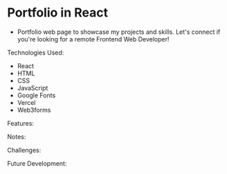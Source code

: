 # Portfolio in React

- Portfolio web page to showcase my projects and skills.  Let's connect if you're looking for a remote Frontend Web Developer!

Technologies Used:

- React
- HTML
- CSS
- JavaScript
- Google Fonts
- Vercel
- Web3forms

Features:

Notes:

Challenges:

Future Development:
